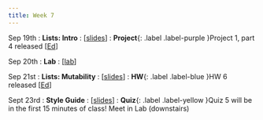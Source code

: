 ```yaml
---
title: Week 7
---
```


Sep 19th
: **Lists: Intro**
  : [[slides](https://docs.google.com/presentation/d/1BPgr4sfL2UqeUKEgBkBunnUqB3q87VAW/edit?usp=sharing&ouid=114310739312164916072&rtpof=true&sd=true)]
: **Project**{: .label .label-purple }Project 1, part 4 released [[Ed](https://edstem.org/us/courses/24414/lessons/44602/slides/256874)]

Sep 20th
: **Lab**
  : [[lab](#)]

Sep 21st
: **Lists: Mutability**
  : [[slides](#)]
: **HW**{: .label .label-blue }HW 6 released [[Ed](#)]

Sept 23rd
: **Style Guide**
  : [[slides](#)]
: **Quiz**{: .label .label-yellow }Quiz 5 will be in the first 15 minutes of class! Meet in Lab (downstairs)


